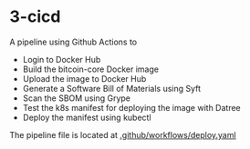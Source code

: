 # 3-cicd
A pipeline using Github Actions to
* Login to Docker Hub
* Build the bitcoin-core Docker image
* Upload the image to Docker Hub
* Generate a Software Bill of Materials using Syft
* Scan the SBOM using Grype
* Test the k8s manifest for deploying the image with Datree
* Deploy the manifest using kubectl

The pipeline file is located at [.github/workflows/deploy.yaml](../.github/workflows/deploy.yaml)
